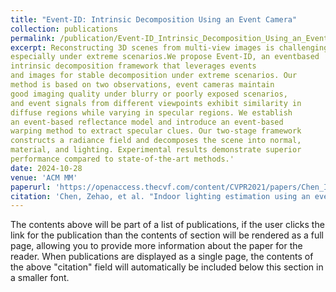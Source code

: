 ```yaml
---
title: "Event-ID: Intrinsic Decomposition Using an Event Camera"
collection: publications
permalink: /publication/Event-ID_Intrinsic_Decomposition_Using_an_Event_Camera
excerpt: Reconstructing 3D scenes from multi-view images is challenging,
especially under extreme scenarios.We propose Event-ID, an eventbased
intrinsic decomposition framework that leverages events
and images for stable decomposition under extreme scenarios. Our
method is based on two observations, event cameras maintain
good imaging quality under blurry or poorly exposed scenarios,
and event signals from different viewpoints exhibit similarity in
diffuse regions while varying in specular regions. We establish
an event-based reflectance model and introduce an event-based
warping method to extract specular clues. Our two-stage framework
constructs a radiance field and decomposes the scene into normal,
material, and lighting. Experimental results demonstrate superior
performance compared to state-of-the-art methods.'
date: 2024-10-28
venue: 'ACM MM'
paperurl: 'https://openaccess.thecvf.com/content/CVPR2021/papers/Chen_Indoor_Lighting_Estimation_Using_an_Event_Camera_CVPR_2021_paper.pdf'
citation: 'Chen, Zehao, et al. "Indoor lighting estimation using an event camera." Proceedings of the IEEE/CVF Conference on Computer Vision and Pattern Recognition. 2021.'
---
```


The contents above will be part of a list of publications, if the user clicks the link for the publication than the contents of section will be rendered as a full page, allowing you to provide more information about the paper for the reader. When publications are displayed as a single page, the contents of the above "citation" field will automatically be included below this section in a smaller font.
